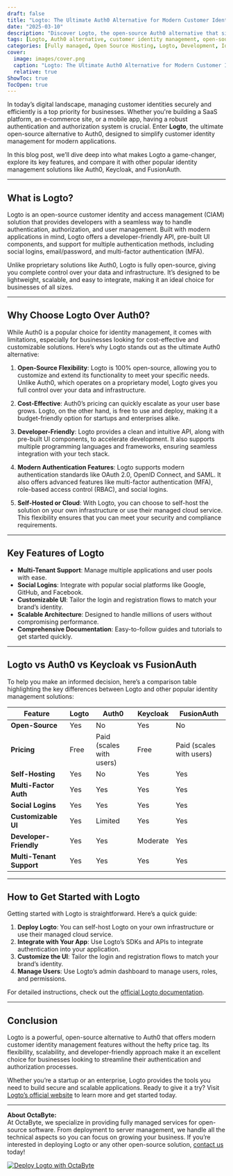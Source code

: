 ```yaml
---
draft: false
title: "Logto: The Ultimate Auth0 Alternative for Modern Customer Identity Management"
date: "2025-03-10"
description: "Discover Logto, the open-source Auth0 alternative that simplifies customer identity management. Learn how Logto stands out with its modern features, seamless integration, and cost-effective solutions. Perfect for businesses looking to streamline authentication and authorization processes."
tags: [Logto, Auth0 alternative, customer identity management, open-source authentication, modern authentication, identity and access management, Logto vs Auth0, open-source IAM, authentication solutions, user management]
categories: [Fully managed, Open Source Hosting, Logto, Development, Identity And Access Management]
cover:
  image: images/cover.png
  caption: "Logto: The Ultimate Auth0 Alternative for Modern Customer Identity Management"
  relative: true
ShowToc: true
TocOpen: true
---
```



In today’s digital landscape, managing customer identities securely and efficiently is a top priority for businesses. Whether you're building a SaaS platform, an e-commerce site, or a mobile app, having a robust authentication and authorization system is crucial. Enter **Logto**, the ultimate open-source alternative to Auth0, designed to simplify customer identity management for modern applications.

In this blog post, we’ll dive deep into what makes Logto a game-changer, explore its key features, and compare it with other popular identity management solutions like Auth0, Keycloak, and FusionAuth.

---

## What is Logto?

Logto is an open-source customer identity and access management (CIAM) solution that provides developers with a seamless way to handle authentication, authorization, and user management. Built with modern applications in mind, Logto offers a developer-friendly API, pre-built UI components, and support for multiple authentication methods, including social logins, email/password, and multi-factor authentication (MFA).

Unlike proprietary solutions like Auth0, Logto is fully open-source, giving you complete control over your data and infrastructure. It’s designed to be lightweight, scalable, and easy to integrate, making it an ideal choice for businesses of all sizes.

---

## Why Choose Logto Over Auth0?

While Auth0 is a popular choice for identity management, it comes with limitations, especially for businesses looking for cost-effective and customizable solutions. Here’s why Logto stands out as the ultimate Auth0 alternative:

1. **Open-Source Flexibility**: Logto is 100% open-source, allowing you to customize and extend its functionality to meet your specific needs. Unlike Auth0, which operates on a proprietary model, Logto gives you full control over your data and infrastructure.

2. **Cost-Effective**: Auth0’s pricing can quickly escalate as your user base grows. Logto, on the other hand, is free to use and deploy, making it a budget-friendly option for startups and enterprises alike.

3. **Developer-Friendly**: Logto provides a clean and intuitive API, along with pre-built UI components, to accelerate development. It also supports multiple programming languages and frameworks, ensuring seamless integration with your tech stack.

4. **Modern Authentication Features**: Logto supports modern authentication standards like OAuth 2.0, OpenID Connect, and SAML. It also offers advanced features like multi-factor authentication (MFA), role-based access control (RBAC), and social logins.

5. **Self-Hosted or Cloud**: With Logto, you can choose to self-host the solution on your own infrastructure or use their managed cloud service. This flexibility ensures that you can meet your security and compliance requirements.

---

## Key Features of Logto

- **Multi-Tenant Support**: Manage multiple applications and user pools with ease.
- **Social Logins**: Integrate with popular social platforms like Google, GitHub, and Facebook.
- **Customizable UI**: Tailor the login and registration flows to match your brand’s identity.
- **Scalable Architecture**: Designed to handle millions of users without compromising performance.
- **Comprehensive Documentation**: Easy-to-follow guides and tutorials to get started quickly.

---

## Logto vs Auth0 vs Keycloak vs FusionAuth

To help you make an informed decision, here’s a comparison table highlighting the key differences between Logto and other popular identity management solutions:

| Feature                | Logto               | Auth0               | Keycloak            | FusionAuth          |
|------------------------|---------------------|---------------------|---------------------|---------------------|
| **Open-Source**        | Yes                 | No                  | Yes                 | No                  |
| **Pricing**            | Free                | Paid (scales with users) | Free                | Paid (scales with users) |
| **Self-Hosting**       | Yes                 | No                  | Yes                 | Yes                 |
| **Multi-Factor Auth**  | Yes                 | Yes                 | Yes                 | Yes                 |
| **Social Logins**      | Yes                 | Yes                 | Yes                 | Yes                 |
| **Customizable UI**    | Yes                 | Limited             | Yes                 | Yes                 |
| **Developer-Friendly** | Yes                 | Yes                 | Moderate            | Yes                 |
| **Multi-Tenant Support** | Yes               | Yes                 | Yes                 | Yes                 |

---

## How to Get Started with Logto

Getting started with Logto is straightforward. Here’s a quick guide:

1. **Deploy Logto**: You can self-host Logto on your own infrastructure or use their managed cloud service.
2. **Integrate with Your App**: Use Logto’s SDKs and APIs to integrate authentication into your application.
3. **Customize the UI**: Tailor the login and registration flows to match your brand’s identity.
4. **Manage Users**: Use Logto’s admin dashboard to manage users, roles, and permissions.

For detailed instructions, check out the [official Logto documentation](https://docs.logto.io).

---

## Conclusion

Logto is a powerful, open-source alternative to Auth0 that offers modern customer identity management features without the hefty price tag. Its flexibility, scalability, and developer-friendly approach make it an excellent choice for businesses looking to streamline their authentication and authorization processes.

Whether you’re a startup or an enterprise, Logto provides the tools you need to build secure and scalable applications. Ready to give it a try? Visit [Logto’s official website](https://logto.io) to learn more and get started today.

---

**About OctaByte:**  
At OctaByte, we specialize in providing fully managed services for open-source software. From deployment to server management, we handle all the technical aspects so you can focus on growing your business. If you’re interested in deploying Logto or any other open-source solution, [contact us](https://octabyte.io) today!

[![Deploy Logto with OctaByte](/images/deploy-on-octabyte.png)](https://octabyte.io/fully-managed-open-source-services/development/identity-and-access-management/logto)